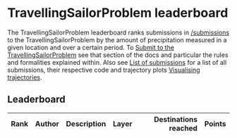 # TravellingSailorProblem leaderboard

The TravellingSailorProblem leaderboard ranks submissions in
[/submissions](https://github.com/SpeedyWeather/TravellingSailorProblem.jl/tree/main/submissions)
to the TravellingSailorProblem by the amount of precipitation measured in a given location
and over a certain period. To [Submit to the TravellingSailorProblem](@ref) see
that section of the docs and particular the rules and formalities explained within.
Also see [List of submissions](@ref) for a list of all submissions, their respective
code and trajectory plots [Visualising trajectories](@ref).

## Leaderboard

| Rank | Author | Description | Layer | Destinations reached | Points |
| :--- | :----- | :---------- | ----: | -------------------: | -----: |